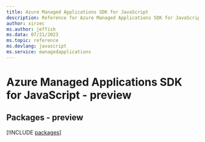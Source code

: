 ```yaml
---
title: Azure Managed Applications SDK for JavaScript
description: Reference for Azure Managed Applications SDK for JavaScript
author: xirzec
ms.author: jeffish
ms.data: 07/21/2023
ms.topic: reference
ms.devlang: javascript
ms.service: managedapplications
---
```

# Azure Managed Applications SDK for JavaScript - preview
## Packages - preview
[!INCLUDE [packages](managed-applications-index.md)]